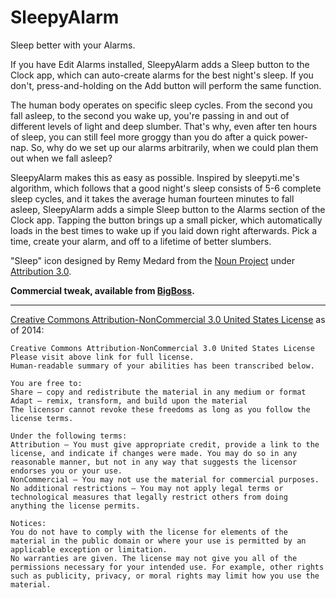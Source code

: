 SleepyAlarm
=======================

Sleep better with your Alarms.

If you have Edit Alarms installed, SleepyAlarm adds a Sleep button to the Clock app, which can auto-create alarms for the best night's sleep. If you don't, press-and-holding on the Add button will perform the same function.

The human body operates on specific sleep cycles. From the second you fall asleep, to the second you wake up, you're passing in and out of different levels of light and deep slumber. That's why, even after ten hours of sleep, you can still feel more groggy than you do after a quick power-nap. So, why do we set up our alarms arbitrarily, when we could plan them out when we fall asleep?

SleepyAlarm makes this as easy as possible. Inspired by sleepyti.me's algorithm, which follows that a good night's sleep consists of 5-6 complete sleep cycles, and it takes the average human fourteen minutes to fall asleep, SleepyAlarm adds a simple Sleep button to the Alarms section of the Clock app. Tapping the button brings up a small picker, which automatically loads in the best times to wake up if you laid down right afterwards. Pick a time, create your alarm, and off to a lifetime of better slumbers.

"Sleep" icon designed by Remy Medard from the [Noun Project](http://thenounproject.com/term/sleep/10297/) under [Attribution 3.0](http://creativecommons.org/licenses/by/3.0/us/).

__Commercial tweak, available from [BigBoss](http://thebigboss.org).__

---------------------------------------	
[Creative Commons Attribution-NonCommercial 3.0 United States License](http://creativecommons.org/licenses/by-nc/3.0/us/) as of 2014:

	Creative Commons Attribution-NonCommercial 3.0 United States License
	Please visit above link for full license.
	Human-readable summary of your abilities has been transcribed below.
	
	You are free to:
	Share — copy and redistribute the material in any medium or format
	Adapt — remix, transform, and build upon the material
	The licensor cannot revoke these freedoms as long as you follow the license terms.
	
	Under the following terms:
	Attribution — You must give appropriate credit, provide a link to the license, and indicate if changes were made. You may do so in any reasonable manner, but not in any way that suggests the licensor endorses you or your use.
	NonCommercial — You may not use the material for commercial purposes.
	No additional restrictions — You may not apply legal terms or technological measures that legally restrict others from doing anything the license permits.
	
	Notices:
	You do not have to comply with the license for elements of the material in the public domain or where your use is permitted by an applicable exception or limitation.
	No warranties are given. The license may not give you all of the permissions necessary for your intended use. For example, other rights such as publicity, privacy, or moral rights may limit how you use the material.
